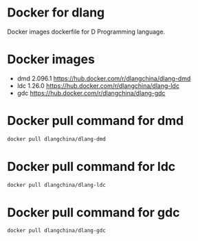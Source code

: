 # Docker for dlang
Docker images dockerfile for D Programming language.

# Docker images
 * dmd 2.096.1 https://hub.docker.com/r/dlangchina/dlang-dmd
 * ldc 1.26.0 https://hub.docker.com/r/dlangchina/dlang-ldc
 * gdc  https://hub.docker.com/r/dlangchina/dlang-gdc

# Docker pull command for dmd
```bash
docker pull dlangchina/dlang-dmd
```

# Docker pull command for ldc
```bash
docker pull dlangchina/dlang-ldc
```

# Docker pull command for gdc
```bash
docker pull dlangchina/dlang-gdc
```
